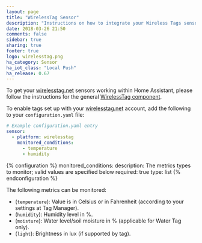 ```yaml
---
layout: page
title: "WirelessTag Sensor"
description: "Instructions on how to integrate your Wireless Tags sensors within Home Assistant."
date: 2018-03-26 21:50
comments: false
sidebar: true
sharing: true
footer: true
logo: wirelesstag.png
ha_category: Sensor
ha_iot_class: "Local Push"
ha_release: 0.67
---
```


To get your [wirelesstag.net](http://wirelesstag.net) sensors working within Home Assistant, please follow the instructions for the general [WirelessTag component](/components/wirelesstag).

To enable tags set up with your [wirelesstag.net](http://wirelesstag.net) account, add the following to your `configuration.yaml` file:

```yaml
# Example configuration.yaml entry
sensor:
  - platform: wirelesstag
    monitored_conditions:
      - temperature
      - humidity
```

{% configuration %}
  monitored_conditions:
    description: The metrics types to monitor; valid values are specified below
    required: true
    type: list
{% endconfiguration %}

The following metrics can be monitored:

* (`temperature`): Value is in Celsius or in Fahrenheit (according to your settings at Tag Manager).
* (`humidity`): Humidity level in %.
* (`moisture`): Water level/soil moisture in % (applicable for Water Tag only).
* (`light`): Brightness in lux (if supported by tag).
